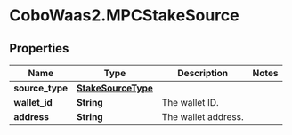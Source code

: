 # CoboWaas2.MPCStakeSource

## Properties

Name | Type | Description | Notes
------------ | ------------- | ------------- | -------------
**source_type** | [**StakeSourceType**](StakeSourceType.md) |  | 
**wallet_id** | **String** | The wallet ID. | 
**address** | **String** | The wallet address. | 


